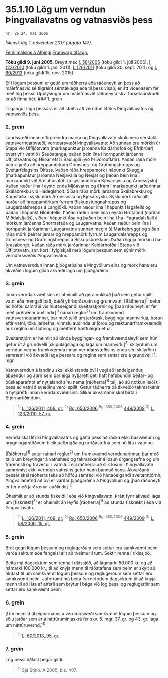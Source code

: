 # 35.1.10 Lög um verndun Þingvallavatns og vatnasviðs þess

`nr. 85 24. maí 2005`

_Íslensk lög 1. nóvember 2017 (útgáfa 147)._

[Ferill málsins á Alþingi](https://www.althingi.is/thingstorf/thingmalalistar-eftir-thingum/ferill/?ltg=131&mnr=295)
[Frumvarp til laga.](https://www.althingi.is/altext/131/s/0322.html)

**Tóku gildi 9. júní 2005.**
Breytt með
[l. 58/2006](https://althingi.is/altext/stjt/2006.058.html) (tóku gildi 1. júlí 2006),
[l. 123/2010](https://althingi.is/altext/stjt/2010.123.html) (tóku gildi 1. jan. 2011),
[l. 126/2011](https://althingi.is/altext/stjt/2011.126.html) (tóku gildi 30. sept. 2011) og
[l. 60/2013](https://althingi.is/altext/stjt/2013.060.html) (tóku gildi 15. nóv. 2015).

Ef í lögum þessum er getið um ráðherra eða ráðuneyti án þess að málefnasvið sé tilgreint sérstaklega eða til þess vísað, er átt viðeðasem fer með lög þessi. Upplýsingar um málefnasvið ráðuneyta skv. forsetaúrskurði er að finna [hér.](2017015.md) ### 1. grein

Tilgangur laga þessara er að stuðla að verndun lífríkis Þingvallavatns og vatnasviðs þess.

### 2. grein

Landsvæði innan eftirgreindra marka og Þingvallavatn skulu vera sérstakt vatnsverndarsvæði, verndarsvæði Þingvallavatns: Að sunnan eru mörkin úr Stapa við Úlfljótsvatn (markapunktur jarðanna Kaldárhöfða og Efribrúar) þvert yfir vatnið í Sauðatanga, þaðan bein lína í hornpunkt jarðanna Úlfljótsvatns og Hlíðar efst í Baulugili (við Þrívörðuflatir). Þaðan ráða mörk þeirra jarða að hreppamörkum Grímsnes- og Grafningshrepps og Sveitarfélagsins Ölfuss. Þaðan ráða hreppamörk í hápunkt Skeggja (markapunktur jarðanna Nesjavalla og Nesja) og þaðan bein lína í markapunkt við Sæluhúsatótt (á sýslumörkum Kjósarsýslu og Árnessýslu). Þaðan ræður lína í eystri enda Mjóavatns og áfram í markapunkt jarðarinnar Skálabrekku við Hádegisholt. Síðan ráða mörk jarðanna Skálabrekku og Kárastaða í sýslumörk Árnessýslu og Kjósarsýslu. Sýslumörk ráða allt norður að hreppamörkum fyrrum Biskupstungnahrepps og Laugardalshrepps á Langjökli. Þaðan ræður lína í hápunkt Hagafells og þaðan í hápunkt Hlöðufells. Þaðan ræður bein lína í eystri Hrútatind (norðan Miðdalsfjalls), síðan í hápunkt Ása og þaðan bein lína í há- Fagradalsfjall á mörkum jarðanna Snorrastaða og Laugarvatns. Þaðan ræður bein lína í hornpunkt jarðarinnar Laugarvatns sunnan megin (á Markahrygg) og síðan ráða mörk þeirrar jarðar og hreppamörk fyrrum Laugardalshrepps og Grímsnes- og Grafningshrepps á Biskupsbrekkum. Þaðan liggja mörkin í há-Þrasaborgir. Þaðan ráða mörk jarðarinnar Kaldárhöfða í Stapa við Úlfljótsvatn, sbr. kort í fylgiskjali með lögum þessum sem sýnir mörk verndarsvæðis Þingvallavatns.

Um vatnsverndun innan þjóðgarðsins á Þingvöllum eins og mörk hans eru ákveðin í lögum gilda ákvæði laga um þjóðgarðinn.

### 3. grein

Innan verndarsvæðisins er óheimilt að gera nokkuð það sem getur spillt vatni eða mengað það, bæði yfirborðsvatn og grunnvatn. [Ráðherra]<sup>1)</sup> setur að höfðu samráði við hlutaðeigandi sveitarstjórnir og [það ráðuneyti er fer með jarðrænar auðlindir]<sup>1)</sup> nánari reglur<sup>2)</sup> um framkvæmd vatnsverndunarinnar, þar með talið um jarðrask, byggingu mannvirkja, borun eftir vatni, töku jarðefna, vinnslu auðlinda úr jörðu og ræktunarframkvæmdir, auk reglna um flutning og meðferð hættulegra efna.

Sveitarstjórn er heimilt að binda byggingar- og framkvæmdaleyfi sem hún gefur út á grundvelli [skipulagslaga og laga um mannvirki]<sup>3)</sup> skilyrðum um verndun vegna framkvæmda innan verndarsvæðisins enda séu skilyrðin í samræmi við ákvæði laga þessara og reglna sem settar eru á grundvelli 1. mgr.

Vatnsverndun á landinu skal ekki standa því í vegi að landeigendur, ábúendur og aðrir sem þar eiga nytjarétt geti haft hefðbundin beitar- og búskaparafnot af nytjalandi sínu nema [ráðherra]<sup>1)</sup> telji að sú notkun leiði til þess að vatni á svæðinu verði spillt. Getur ráðherra þá ákveðið takmarkanir á nytjarétti innan verndarsvæðisins. Slíkar ákvarðanir skal birta í Stjórnartíðindum.

> <sup>1)</sup> [L. 126/2011, 409. gr.](https://althingi.is/altext/stjt/2011.126.html) <sup>2)</sup> [Rg. 650/2006](https://althingi.ishttps://www.reglugerd.is/reglugerdir/allar/nr/650-2006) <sup>Rg. 650/2006</sup> [449/2009](https://althingi.ishttps://www.reglugerd.is/reglugerdir/allar/nr/449-2009) <sup>3)</sup> [L. 123/2010, 57. gr.](https://althingi.is/altext/stjt/2010.123.html#G57)

### 4. grein

Vernda skal lífríki Þingvallavatns og gæta þess að raska ekki búsvæðum og hrygningarstöðvum bleikjuafbrigða og urriðastofna sem nú lifa í vatninu.

[Ráðherra]<sup>1)</sup> setur nánari reglur<sup>2)</sup> um framkvæmd verndunarinnar, þar með talið um breytingar á vatnshæð og takmarkanir á losun úrgangsefna og um frárennsli og fráveitur í vatnið. Telji ráðherra að slík losun í Þingvallavatn samrýmist ekki verndun vatnsins getur hann bannað hana. Ákvarðanir þessar skal ráðherra taka að höfðu samráði við hlutaðeigandi sveitarstjórnir, Þingvallanefnd að því er varðar þjóðgarðinn á Þingvöllum og [það ráðuneyti er fer með jarðrænar auðlindir].<sup>1)</sup> 

Óheimilt er að stunda fiskeldi í eða við Þingvallavatn. Þrátt fyrir ákvæði laga um [fiskrækt]<sup>3)</sup> er óheimilt án leyfis [ráðherra]<sup>1)</sup> að stunda fiskrækt í eða við Þingvallavatn.

> <sup>1)</sup> [L. 126/2011, 409. gr.](https://althingi.is/altext/stjt/2011.126.html) <sup>2)</sup> [Rg. 650/2006](https://althingi.ishttps://www.reglugerd.is/reglugerdir/allar/nr/650-2006) <sup>Rg. 650/2006</sup> [449/2009](https://althingi.ishttps://www.reglugerd.is/reglugerdir/allar/nr/449-2009) <sup>3)</sup> [L. 58/2006, 15. gr.](https://althingi.is/altext/stjt/2006.058.html#G15)

### 5. grein

Brot gegn lögum þessum og reglugerðum sem settar eru samkvæmt þeim varða sektum eða fangelsi allt að tveimur árum. Sektir renna í ríkissjóð.

Beita má dagsektum sem renna í ríkissjóð, að lágmarki 50.000 kr. og að hámarki 100.000 kr., til að knýja menn til ráðstafana sem þeim er skylt að hlutast til um samkvæmt lögum þessum og reglugerðum sem settar eru samkvæmt þeim. Jafnframt má beita fyrrnefndum dagsektum til að knýja menn til að láta af atferli sem brýtur í bága við lög þessi og reglugerðir sem settar eru samkvæmt þeim.

### 6. grein

[Um heimild til eignarnáms á verndarsvæði samkvæmt lögum þessum og sölu jarðar sem er á náttúruminjaskrá fer skv. 5. mgr. 37. gr. og 43. gr. laga um náttúruvernd.]<sup>1)</sup> 

> <sup>1)</sup> [L. 60/2013, 95. gr.](https://althingi.is/altext/stjt/2013.060.html#G95)

### 7. grein

Lög þessi öðlast þegar gildi.

> <sup>1)</sup> Sjá Stjtíð. A 2005, bls. 407.


